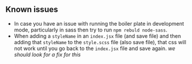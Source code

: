 ## Known issues

- In case you have an issue with running the boiler plate in development mode, particularly in sass then try to run `npm rebuld node-sass`.
- When adding a `styleName` in an `index.jsx` file (and save file) and then adding that `styleName` to the `style.scss` file (also save file), that css will not work until you go back to the `index.jsx` file and save again. *we should look for a fix for this*
